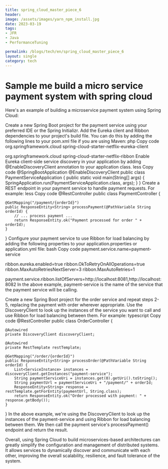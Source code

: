 ```yaml
---
title: spring_cloud_master_piece_6
header:
image: /assets/images/yarn_npm_install.jpg
date: 2023-03-19
tags:
- JFR
- Java
- PerformanceTuning

permalink: /blogs/tech/en/spring_cloud_master_piece_6
layout: single
category: tech
---
```


# Sample me build a micro service payment system with spring cloud
 Here's an example of building a microservice payment system using Spring Cloud:

Create a new Spring Boot project for the payment service using your preferred IDE or the Spring Initializr.
Add the Eureka client and Ribbon dependencies to your project's build file. You can do this by adding the following lines to your pom.xml file if you are using Maven:
php
Copy code
<dependency>
    <groupId>org.springframework.cloud</groupId>
    <artifactId>spring-cloud-starter-netflix-eureka-client</artifactId>
</dependency>

<dependency>
    <groupId>org.springframework.cloud</groupId>
    <artifactId>spring-cloud-starter-netflix-ribbon</artifactId>
</dependency>
Enable Eureka client-side service discovery in your application by adding @EnableDiscoveryClient annotation to your application class.
less
Copy code
@SpringBootApplication
@EnableDiscoveryClient
public class PaymentServiceApplication {
    public static void main(String[] args) {
        SpringApplication.run(PaymentServiceApplication.class, args);
    }
}
Create a REST endpoint in your payment service to handle payment requests. For example:
less
Copy code
@RestController
public class PaymentController {

    @GetMapping("/payment/{orderId}")
    public ResponseEntity<String> processPayment(@PathVariable String orderId) {
        // ... process payment ...
        return ResponseEntity.ok("Payment processed for order " + orderId);
    }
}
Configure your payment service to use Ribbon for load balancing by adding the following properties to your application.properties or application.yml file:
bash
Copy code
payment.service.name=payment-service

ribbon.eureka.enabled=true
ribbon.OkToRetryOnAllOperations=true
ribbon.MaxAutoRetriesNextServer=3
ribbon.MaxAutoRetries=1

payment.service.ribbon.listOfServers=http://localhost:8081,http://localhost:8082
In the above example, payment-service is the name of the service that the payment service will be calling.

Create a new Spring Boot project for the order service and repeat steps 2-5, replacing the payment with order wherever appropriate.
Use the DiscoveryClient to look up the instances of the service you want to call and use Ribbon for load balancing between them. For example:
typescript
Copy code
@RestController
public class OrderController {

    @Autowired
    private DiscoveryClient discoveryClient;

    @Autowired
    private RestTemplate restTemplate;

    @GetMapping("/order/{orderId}")
    public ResponseEntity<String> processOrder(@PathVariable String orderId) {
        List<ServiceInstance> instances = discoveryClient.getInstances("payment-service");
        String paymentServiceUri = instances.get(0).getUri().toString();
        String paymentUrl = paymentServiceUri + "/payment/" + orderId;
        ResponseEntity<String> response = restTemplate.getForEntity(paymentUrl, String.class);
        return ResponseEntity.ok("Order processed with payment: " + response.getBody());
    }
}
In the above example, we're using the DiscoveryClient to look up the instances of the payment-service and using Ribbon for load balancing between them. We then call the payment service's processPayment() endpoint and return the result.

Overall, using Spring Cloud to build microservices-based architectures can greatly simplify the configuration and management of distributed systems. It allows services to dynamically discover and communicate with each other, improving the overall scalability, resilience, and fault tolerance of the system.
